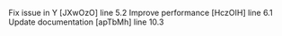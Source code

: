 Fix issue in Y [JXwOzO] line 5.2
Improve performance [HczOIH] line 6.1
Update documentation [apTbMh] line 10.3

